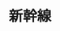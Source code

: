 ---
title: 新幹線
description: 新干线
kana: しんかんせん
pronunciation: shinnkannsenn
tone: 平板型
type: 名词
pubDate: 2024-07-02 00:00:08
---